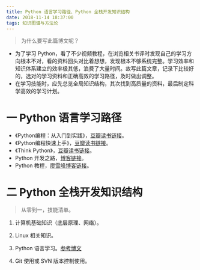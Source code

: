 ```yaml
---
title: Python 语言学习路径、Python 全栈开发知识结构
date: 2018-11-14 18:37:00
tags: 知识图谱与方法论
---
```

> 为什么要写此篇博文呢？
- 为了学习 Python，看了不少视频教程，在浏览相关书评时发现自己的学习方向根本不对，看的资料回头对比着想想，发现根本不够系统完整。学习效率和知识体系建立的效率极其低，浪费了大量时间。故写此篇文章，记录下比较好的，选对的学习资料和正确高效的学习路径，及时做出调整。
- 在学习技能时，应先总览全局知识结构，其次找到高质量的资料，最后制定科学高效的学习计划。

# 一 Python 语言学习路径
- 《Python编程：从入门到实践》，[豆瓣读书链接](https://book.douban.com/subject/26829016/)。
- 《Python编程快速上手》，[豆瓣读书链接](https://book.douban.com/subject/26836700/)。
- 《Think Python》，[豆瓣读书链接](https://book.douban.com/subject/26634683/)。
- Python 开发之路，[博客链接](https://www.cnblogs.com/linhaifeng/p/7278389.html)。
- Python 教程，[廖雪峰博客链接](https://www.liaoxuefeng.com/wiki/0014316089557264a6b348958f449949df42a6d3a2e542c000)。

# 二 Python 全栈开发知识结构
> 从零到一，技能清单。

1. 计算机基础知识（底层原理、网络）。

2. Linux 相关知识。

3. Python 语言学习。[参考博文](https://www.cnblogs.com/linhaifeng/p/7278389.html)

4. Git 使用或 SVN 版本控制使用。